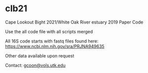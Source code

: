 # clb21
Cape Lookout Bight 2021/White Oak River estuary 2019 Paper Code 

Use the all code file with all scripts merged

All 16S code starts with fastq files found here: https://www.ncbi.nlm.nih.gov/sra/PRJNA949635

Other data available upon request

Contact: gcoon@vols.utk.edu
